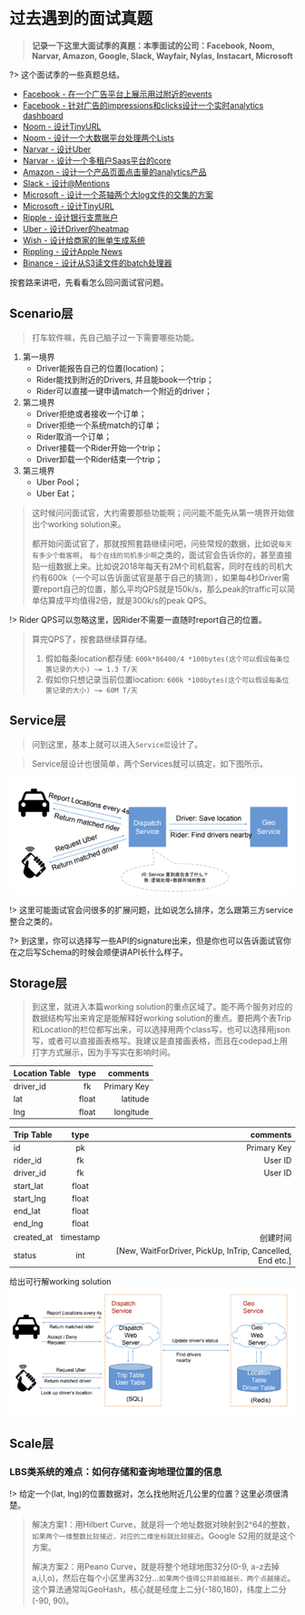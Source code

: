 
# 过去遇到的面试真题

> **记录一下这里大面试季的真题：本季面试的公司：Facebook, Noom, Narvar, Amazon, Google, Slack, Wayfair, Nylas, Instacart, Microsoft**

?> 这个面试季的一些真题总结。
* [Facebook - 在一个广告平台上展示用过附近的events](#在一个广告平台上展示用过附近的events)
* [Facebook - 针对广告的impressions和clicks设计一个实时analytics dashboard](#针对广告的impressions和clicks设计一个实时analytics-dashboard)
* [Noom - 设计TinyURL](#设计TinyURL)
* [Noom - 设计一个大数据平台处理两个Lists](#设计一个大数据平台处理两个Lists)
* [Narvar - 设计Uber](#设计Uber)
* [Narvar - 设计一个多租户Saas平台的core](#设计一个多租户Saas平台的core)
* [Amazon - 设计一个产品页面点击量的analytics产品](#设计一个产品页面点击量的analytics产品)
* [Slack - 设计@Mentions](#设计@Mentions)
* [Microsoft - 设计一个茶轴两个大log文件的交集的方案](#设计一个茶轴两个大log文件的交集的方案)
* [Microsoft - 设计TinyURL](#设计TinyURL)
* [Ripple - 设计银行支票账户](#设计银行支票账户)
* [Uber - 设计Driver的heatmap](#设计Driver的heatmap)
* [Wish - 设计给商家的账单生成系统](#设计给商家的账单生成系统)
* [Rippling - 设计Apple News](#设计Apple-News)
* [Binance - 设计从S3读文件的batch处理器](#设计从S3读文件的batch处理器)


按套路来讲吧，先看看怎么回问面试官问题。

## Scenario层
> 打车软件嘛，先自己脑子过一下需要哪些功能。
1. 第一境界
    * Driver能报告自己的位置(location)；
    * Rider能找到附近的Drivers, 并且能book一个trip；
    * Rider可以直接一键申请match一个附近的driver；
1. 第二境界
    * Driver拒绝或者接收一个订单；
    * Driver拒绝一个系统match的订单；
    * Rider取消一个订单；
    * Driver接载一个Rider开始一个trip；
    * Driver卸载一个Rider结束一个trip；
1. 第三境界
    * Uber Pool；
    * Uber Eat；

> 这时候问问面试官，大约需要那些功能啊；问问能不能先从第一境界开始做出个working solution来。
>
> 都开始问面试官了，那就按照套路继续问吧，问些常规的数据，比如说`每天有多少个载客啊`， `每个在线的司机多少啊`之类的，面试官会告诉你的，甚至直接贴一组数据上来。比如说2018年每天有2M个司机载客，同时在线的司机大约有600k（一个可以告诉面试官是基于自己的猜测），如果每4秒Driver需要report自己的位置，那么平均QPS就是150k/s，那么peak的traffic可以简单估算成平均值得2倍，就是300k/s的peak QPS。

!> Rider QPS可以忽略这里，因Rider不需要一直随时report自己的位置。

> 算完QPS了，按套路继续算存储。
> 
> 1. 假如每条location都存储: `600k*86400/4 *100bytes(这个可以假设每条位置记录的大小) ~= 1.3 T/天`
> 1. 假如你只想记录当前位置location: `600k *100bytes(这个可以假设每条位置记录的大小) ~= 60M T/天`

## Service层
> 问到这里，基本上就可以进入`Service层`设计了。

> Service层设计也很简单，两个Services就可以搞定，如下图所示。

![](./pictures/lbs1.png)

!> 这里可能面试官会问很多的扩展问题，比如说怎么排序，怎么跟第三方service整合之类的。

?> 到这里，你可以选择写一些API的signature出来，但是你也可以告诉面试官你在之后写Schema的时候会顺便讲API长什么样子。

## Storage层
> 到这里，就进入本篇working solution的重点区域了。能不两个服务对应的数据结构写出来肯定是能解释好working solution的重点。要把两个表Trip和Location的栏位都写出来，可以选择用两个class写，也可以选择用json写，或者可以直接画表格写。我建议是直接画表格，而且在codepad上用打字方式展示，因为手写实在影响时间。

|Location Table|type|comments|
|:-|:-:|-:|
|driver_id|fk|Primary Key|
|lat|float|latitude|
|lng|float|longitude|

|Trip Table|type|comments|
|:---|:---:|---:|
|id|pk|Primary Key|
|rider_id|fk|User ID|
|driver_id|fk|User ID|
|start_lat|float||
|start_lng|float||
|end_lat|float||
|end_lng|float||
|created_at|timestamp|创建时间|
|status|int|[New, WaitForDriver, PickUp, InTrip, Cancelled, End etc.]|

给出可行解working solution
![](./pictures/lbs2.png)

## Scale层
### LBS类系统的难点：如何存储和查询地理位置的信息

!> 给定一个(lat, lng)的位置数据对，怎么找他附近几公里的位置？这里必须很清楚。

> 解决方案1：用Hilbert Curve，就是将一个地址数据对映射到2^64的整数，`如果两个一维整数比较接近，对应的二维坐标就比较接近`。Google S2用的就是这个方案。
>
> 解决方案2：用Peano Curve，就是将整个地球地图32分(0-9, a-z去掉a,i,l,o)，然后在每个小区里再32分...`如果两个值得公共前缀越长，两个点越接近`。这个算法通常叫GeoHash，核心就是经度上二分(-180,180)，纬度上二分(-90, 90)。



